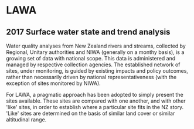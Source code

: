 # LAWA
## 2017 Surface water state and trend analysis
Water quality analyses from New Zealand rivers and streams, collected by Regional, Unitary authorities and NIWA (generally on a monthy basis), is a growing set of data with national scope. This data is administered and managed by respective collection agencies. The established network of sites, under monitoring, is guided by existing impacts and policy outcomes, rather than necessarily driven by national representativeness (with the exception of sites monitored by NIWA).

For LAWA, a pragmatic approach has been adopted to simply present the sites available. These sites are compared with one another, and with other 'like' sites, in order to establish where a particular site fits in the NZ story. 'Like' sites are determined on the basis of similar land cover or similar altitudinal range.
